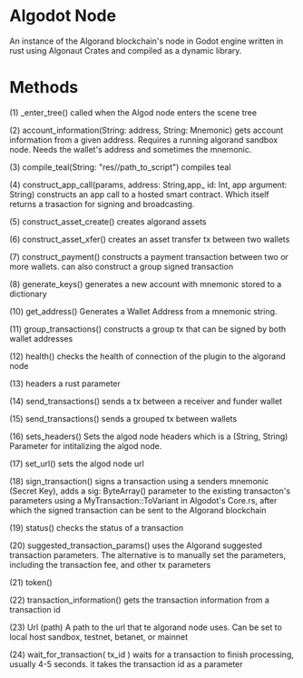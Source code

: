 # Algodot Node

An instance of the Algorand blockchain's node in Godot engine written in rust using Algonaut Crates
and compiled as a dynamic library.

# Methods

(1) _enter_tree()
    called when the Algod node enters the scene tree

(2) account_information(String: address, String: Mnemonic) 
    gets account information  from a given address. Requires 
    a running algorand sandbox node. Needs the wallet's address
    and sometimes the mnemonic.

(3) compile_teal(String: "res//path_to_script")
    compiles teal 

(4) construct_app_call(params, address: String,app_ id: Int, app argument: String)
     constructs an app call to a hosted smart contract. Which itself returns a
     trasaction for signing and broadcasting.

(5) construct_asset_create()
    creates algorand assets

(6) construct_asset_xfer()
    creates an asset transfer tx between two wallets

(7) construct_payment()
    constructs a payment transaction between two or more wallets. 
    can also construct a group signed transaction

(8) generate_keys()
    generates a new account with mnemonic stored to a dictionary

(10) get_address()
     Generates a Wallet Address from a mnemonic string.

(11) group_transactions()
     constructs a group tx that can be signed by both wallet addresses

(12) health()
     checks the health of connection of the plugin to the algorand node

(13) headers 
     a rust parameter

(14) send_transactions()
     sends a tx between a receiver and funder wallet

(15) send_transactions()
     sends a grouped tx between wallets

(16) sets_headers()
     Sets the algod node headers which is a (String, String) Parameter for intitalizing
     the algod node.

(17) set_url()
     sets the algod node url 

(18) sign_transaction()
     signs a transaction using a senders mnemonic (Secret Key), adds a sig: ByteArray() 
     parameter to the existing transacton's parameters using a MyTransaction::ToVariant 
     in Algodot's Core.rs, after which the signed transaction can be sent to the Algorand blockchain

(19) status()
     checks the status of a transaction

(20) suggested_transaction_params()
     uses the Algorand suggested transaction parameters. The alternative is to 
     manually set the parameters, including the transaction fee, and other tx 
     parameters

(21) token()

(22) transaction_information()
     gets the transaction information from a transaction id

(23) Url (path)
     A path to the url that te algorand node uses. Can be set to local host sandbox,
     testnet, betanet, or mainnet

(24) wait_for_transaction( tx_id )
     waits for a transaction to finish processing, usually 4-5 seconds. 
     it takes the transaction id as a parameter